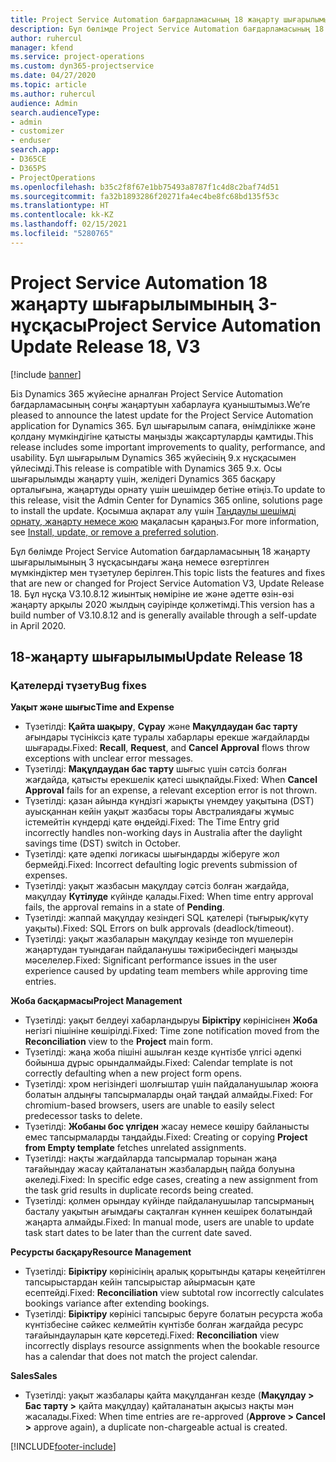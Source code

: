 ```yaml
---
title: Project Service Automation бағдарламасының 18 жаңарту шығарылымының 3 нұсқасындағы жаңалықтар немесе өзгерістер
description: Бұл бөлімде Project Service Automation бағдарламасының 18 жаңарту шығарылымының 3 нұсқасындағы қолжетімді мүмкіндіктер мен түзетулер берілген.
author: ruhercul
manager: kfend
ms.service: project-operations
ms.custom: dyn365-projectservice
ms.date: 04/27/2020
ms.topic: article
ms.author: ruhercul
audience: Admin
search.audienceType:
- admin
- customizer
- enduser
search.app:
- D365CE
- D365PS
- ProjectOperations
ms.openlocfilehash: b35c2f8f67e1bb75493a8787f1c4d8c2baf74d51
ms.sourcegitcommit: fa32b1893286f20271fa4ec4be8fc68bd135f53c
ms.translationtype: HT
ms.contentlocale: kk-KZ
ms.lasthandoff: 02/15/2021
ms.locfileid: "5280765"
---
```

# <a name="project-service-automation-update-release-18-v3"></a><span data-ttu-id="0ad83-103">Project Service Automation 18 жаңарту шығарылымының 3-нұсқасы</span><span class="sxs-lookup"><span data-stu-id="0ad83-103">Project Service Automation Update Release 18, V3</span></span>

[!include [banner](../includes/psa-now-project-operations.md)]

<span data-ttu-id="0ad83-104">Біз Dynamics 365 жүйесіне арналған Project Service Automation бағдарламасының соңғы жаңартуын хабарлауға қуаныштымыз.</span><span class="sxs-lookup"><span data-stu-id="0ad83-104">We’re pleased to announce the latest update for the Project Service Automation application for Dynamics 365.</span></span> <span data-ttu-id="0ad83-105">Бұл шығарылым сапаға, өнімділікке және қолдану мүмкіндігіне қатысты маңызды жақсартуларды қамтиды.</span><span class="sxs-lookup"><span data-stu-id="0ad83-105">This release includes some important improvements to quality, performance, and usability.</span></span> <span data-ttu-id="0ad83-106">Бұл шығарылым Dynamics 365 жүйесінің 9.x нұсқасымен үйлесімді.</span><span class="sxs-lookup"><span data-stu-id="0ad83-106">This release is compatible with Dynamics 365 9.x.</span></span> <span data-ttu-id="0ad83-107">Осы шығарылымды жаңарту үшін, желідегі Dynamics 365 басқару орталығына, жаңартуды орнату үшін шешімдер бетіне өтіңіз.</span><span class="sxs-lookup"><span data-stu-id="0ad83-107">To update to this release, visit the Admin Center for Dynamics 365 online, solutions page to install the update.</span></span> <span data-ttu-id="0ad83-108">Қосымша ақпарат алу үшін [Таңдаулы шешімді орнату, жаңарту немесе жою](https://docs.microsoft.com/power-platform/admin/install-remove-preferred-solution) мақаласын қараңыз.</span><span class="sxs-lookup"><span data-stu-id="0ad83-108">For more information, see [Install, update, or remove a preferred solution](https://docs.microsoft.com/power-platform/admin/install-remove-preferred-solution).</span></span>

<span data-ttu-id="0ad83-109">Бұл бөлімде Project Service Automation бағдарламасының 18 жаңарту шығарылымының 3 нұсқасындағы жаңа немесе өзгертілген мүмкіндіктер мен түзетулер берілген.</span><span class="sxs-lookup"><span data-stu-id="0ad83-109">This topic lists the features and fixes that are new or changed for Project Service Automation V3, Update Release 18.</span></span> <span data-ttu-id="0ad83-110">Бұл нұсқа V3.10.8.12 жиынтық нөміріне ие және әдетте өзін-өзі жаңарту арқылы 2020 жылдың сәуірінде қолжетімді.</span><span class="sxs-lookup"><span data-stu-id="0ad83-110">This version has a build number of V3.10.8.12 and is generally available through a self-update in April 2020.</span></span>

## <a name="update-release-18"></a><span data-ttu-id="0ad83-111">18-жаңарту шығарылымы</span><span class="sxs-lookup"><span data-stu-id="0ad83-111">Update Release 18</span></span>

### <a name="bug-fixes"></a><span data-ttu-id="0ad83-112">Қателерді түзету</span><span class="sxs-lookup"><span data-stu-id="0ad83-112">Bug fixes</span></span>

<span data-ttu-id="0ad83-113">**Уақыт және шығыс**</span><span class="sxs-lookup"><span data-stu-id="0ad83-113">**Time and Expense**</span></span>

- <span data-ttu-id="0ad83-114">Түзетілді: **Қайта шақыру**, **Сұрау** және **Мақұлдаудан бас тарту** ағындары түсініксіз қате туралы хабарлары ерекше жағдайларды шығарады.</span><span class="sxs-lookup"><span data-stu-id="0ad83-114">Fixed: **Recall**, **Request**, and **Cancel Approval** flows throw exceptions with unclear error messages.</span></span>
- <span data-ttu-id="0ad83-115">Түзетілді: **Мақұлдаудан бас тарту** шығыс үшін сәтсіз болған жағдайда, қатысты ерекшелік қатесі шықпайды.</span><span class="sxs-lookup"><span data-stu-id="0ad83-115">Fixed: When **Cancel Approval** fails for an expense, a relevant exception error is not thrown.</span></span>
- <span data-ttu-id="0ad83-116">Түзетілді: қазан айында күндізгі жарықты үнемдеу уақытына (DST) ауысқаннан кейін уақыт жазбасы торы Австралиядағы жұмыс істемейтін күндерді қате өңдейді.</span><span class="sxs-lookup"><span data-stu-id="0ad83-116">Fixed: The Time Entry grid incorrectly handles non-working days in Australia after the daylight savings time (DST) switch in October.</span></span>
- <span data-ttu-id="0ad83-117">Түзетілді: қате әдепкі логикасы шығындарды жіберуге жол бермейді.</span><span class="sxs-lookup"><span data-stu-id="0ad83-117">Fixed: Incorrect defaulting logic prevents submission of expenses.</span></span>
- <span data-ttu-id="0ad83-118">Түзетілді: уақыт жазбасын мақұлдау сәтсіз болған жағдайда, мақұлдау **Күтілуде** күйінде қалады.</span><span class="sxs-lookup"><span data-stu-id="0ad83-118">Fixed: When time entry approval fails, the approval remains in a state of **Pending**.</span></span>
- <span data-ttu-id="0ad83-119">Түзетілді: жаппай мақұлдау кезіндегі SQL қателері (тығырық/күту уақыты).</span><span class="sxs-lookup"><span data-stu-id="0ad83-119">Fixed: SQL Errors on bulk approvals (deadlock/timeout).</span></span>
- <span data-ttu-id="0ad83-120">Түзетілді: уақыт жазбаларын мақұлдау кезінде топ мүшелерін жаңартудан туындаған пайдаланушы тәжірибесіндегі маңызды мәселелер.</span><span class="sxs-lookup"><span data-stu-id="0ad83-120">Fixed: Significant performance issues in the user experience caused by updating team members while approving time entries.</span></span>

<span data-ttu-id="0ad83-121">**Жоба басқармасы**</span><span class="sxs-lookup"><span data-stu-id="0ad83-121">**Project Management**</span></span>

- <span data-ttu-id="0ad83-122">Түзетілді: уақыт белдеуі хабарландыруы **Біріктіру** көрінісінен **Жоба** негізгі пішініне көшірілді.</span><span class="sxs-lookup"><span data-stu-id="0ad83-122">Fixed: Time zone notification moved from the **Reconciliation** view to the **Project** main form.</span></span>
- <span data-ttu-id="0ad83-123">Түзетілді: жаңа жоба пішіні ашылған кезде күнтізбе үлгісі әдепкі бойынша дұрыс орындалмайды.</span><span class="sxs-lookup"><span data-stu-id="0ad83-123">Fixed: Calendar template is not correctly defaulting when a new project form opens.</span></span>
- <span data-ttu-id="0ad83-124">Түзетілді: хром негізіндегі шолғыштар үшін пайдаланушылар жоюға болатын алдыңғы тапсырмаларды оңай таңдай алмайды.</span><span class="sxs-lookup"><span data-stu-id="0ad83-124">Fixed: For chromium-based browsers, users are unable to easily select predecessor tasks to delete.</span></span>
- <span data-ttu-id="0ad83-125">Түзетілді: **Жобаны бос үлгіден** жасау немесе көшіру байланысты емес тапсырмаларды таңдайды.</span><span class="sxs-lookup"><span data-stu-id="0ad83-125">Fixed: Creating or copying **Project from Empty template** fetches unrelated assignments.</span></span>
- <span data-ttu-id="0ad83-126">Түзетілді: нақты жағдайларда тапсырмалар торынан жаңа тағайындау жасау қайталанатын жазбалардың пайда болуына әкеледі.</span><span class="sxs-lookup"><span data-stu-id="0ad83-126">Fixed: In specific edge cases, creating a new assignment from the task grid results in duplicate records being created.</span></span>
- <span data-ttu-id="0ad83-127">Түзетілді: қолмен орындау күйінде пайдаланушылар тапсырманың басталу уақытын ағымдағы сақталған күннен кешірек болатындай жаңарта алмайды.</span><span class="sxs-lookup"><span data-stu-id="0ad83-127">Fixed: In manual mode, users are unable to update task start dates to be later than the current date saved.</span></span>

<span data-ttu-id="0ad83-128">**Ресурсты басқару**</span><span class="sxs-lookup"><span data-stu-id="0ad83-128">**Resource Management**</span></span>

- <span data-ttu-id="0ad83-129">Түзетілді: **Біріктіру** көрінісінің аралық қорытынды қатары кеңейтілген тапсырыстардан кейін тапсырыстар айырмасын қате есептейді.</span><span class="sxs-lookup"><span data-stu-id="0ad83-129">Fixed: **Reconciliation** view subtotal row incorrectly calculates bookings variance after extending bookings.</span></span>
- <span data-ttu-id="0ad83-130">Түзетілді: **Біріктіру** көрінісі тапсырыс беруге болатын ресурста жоба күнтізбесіне сәйкес келмейтін күнтізбе болған жағдайда ресурс тағайындауларын қате көрсетеді.</span><span class="sxs-lookup"><span data-stu-id="0ad83-130">Fixed: **Reconciliation** view incorrectly displays resource assignments when the bookable resource has a calendar that does not match the project calendar.</span></span>

<span data-ttu-id="0ad83-131">**Sales**</span><span class="sxs-lookup"><span data-stu-id="0ad83-131">**Sales**</span></span>

- <span data-ttu-id="0ad83-132">Түзетілді: уақыт жазбалары қайта мақұлданған кезде (**Мақұлдау > Бас тарту >** қайта мақұлдау) қайталанатын ақысыз нақты мән жасалады.</span><span class="sxs-lookup"><span data-stu-id="0ad83-132">Fixed: When time entries are re-approved (**Approve > Cancel >** approve again), a duplicate non-chargeable actual is created.</span></span>


[!INCLUDE[footer-include](../includes/footer-banner.md)]